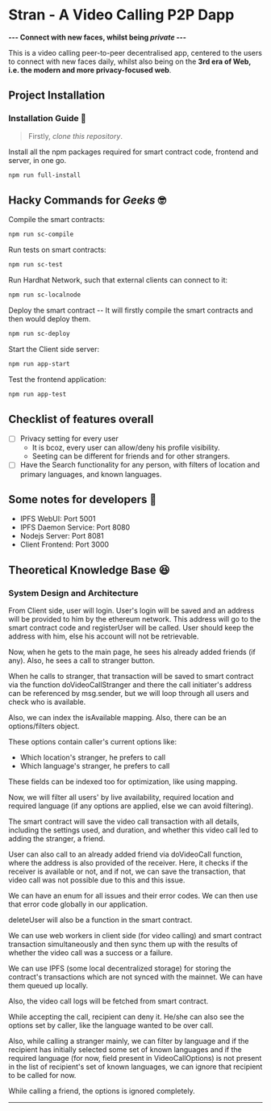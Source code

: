 # Stran - A Video Calling P2P Dapp

**--- Connect with new faces, whilst being *private* ---**

This is a video calling peer-to-peer decentralised app, centered to the users to connect with new faces daily, whilst also being on the **3rd era of Web, i.e. the modern and more privacy-focused web**.

## Project Installation

### Installation Guide 🤔

> Firstly, *clone this repository*.

Install all the npm packages required for smart contract code, frontend and server, in one go.

```bash
npm run full-install
```

## Hacky Commands for *Geeks* 🤓

Compile the smart contracts:

```bash
npm run sc-compile
```

Run tests on smart contracts:

```bash
npm run sc-test
```

Run Hardhat Network, such that external clients can connect to it:

```bash
npm run sc-localnode
```

Deploy the smart contract -- It will firstly compile the smart contracts and then would deploy them.

```bash
npm run sc-deploy
```

Start the Client side server:

```bash
npm run app-start
```

Test the frontend application:

```bash
npm run app-test
```

## Checklist of features overall

* [ ] Privacy setting for every user
    - It is bcoz, every user can allow/deny his profile visibility.
    - Seeting can be different for friends and for other strangers.
* [ ] Have the Search functionality for any person, with filters of location and primary languages, and known languages.

## Some notes for developers 🧠

* IPFS WebUI: Port 5001
* IPFS Daemon Service: Port 8080
* Nodejs Server: Port 8081
* Client Frontend: Port 3000

## Theoretical Knowledge Base 😆

### System Design and Architecture

From Client side, user will login. User's login will be saved and an address will be provided to him by the ethereum network. This address will go to the smart contract code and registerUser will be called. User should keep the address with him, else his account will not be retrievable.

Now, when he gets to the main page, he sees his already added friends (if any). 
Also, he sees a call to stranger button. 

When he calls to stranger, that transaction will be saved to smart contract via the function doVideoCallStranger and there the call initiater's address can be referenced by msg.sender, but we will loop through all users and check who is available.

Also, we can index the isAvailable mapping.
Also, there can be an options/filters object.

These options contain caller's current options like:
* Which location's stranger, he prefers to call
* Which language's stranger, he prefers to call

These fields can be indexed too for optimization, like using mapping.

Now, we will filter all users' by live availability, required location and required language (if any options are applied, else we can avoid filtering).

The smart contract will save the video call transaction with all details, including the settings used, and duration, and whether this video call led to adding the stranger, a friend.

User can also call to an already added friend via doVideoCall function, where the address is also provided of the receiver. Here, it checks if the receiver is available or not, and if not, we can save the transaction, that video call was not possible due to this and this issue.

We can have an enum for all issues and their error codes. We can then use that error code globally in our application. 

deleteUser will also be a function in the smart contract.

We can use web workers in client side (for video calling) and smart contract transaction simultaneously and then sync them up with the results of whether the video call was a success or a failure.

We can use IPFS (some local decentralized storage) for storing the contract's transactions which are not synced with the mainnet. We can have them queued up locally.

Also, the video call logs will be fetched from smart contract. 

While accepting the call, recipient can deny it. He/she can also see the options set by caller, like the language wanted to be over call. 

Also, while calling a stranger mainly, we can filter by language and if the recipient has initially selected some set of known languages and if the required language (for now, field present in VideoCallOptions) is not present in the list of recipient's set of known languages, we can ignore that recipient to be called for now.

While calling a friend, the options is ignored completely.

---
